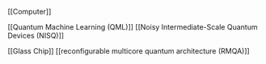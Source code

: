 [[Computer]]

[[Quantum Machine Learning (QML)]]
[[Noisy Intermediate-Scale Quantum Devices (NISQ)]]


[[Glass Chip]]
[[reconfigurable multicore quantum architecture (RMQA)]]